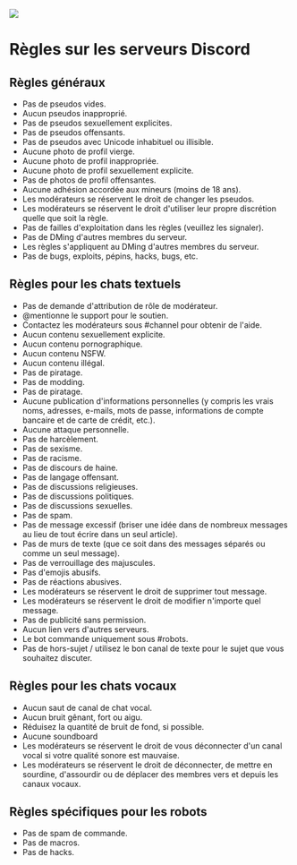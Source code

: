 ![](/_media/discord-svg.svg)

# Règles sur les serveurs Discord 

## Règles généraux

* Pas de pseudos vides.
* Aucun pseudos inapproprié.
* Pas de pseudos sexuellement explicites.
* Pas de pseudos offensants.
* Pas de pseudos avec Unicode inhabituel ou illisible.
* Aucune photo de profil vierge.
* Aucune photo de profil inappropriée.
* Aucune photo de profil sexuellement explicite.
* Pas de photos de profil offensantes.
* Aucune adhésion accordée aux mineurs (moins de 18 ans).
* Les modérateurs se réservent le droit de changer les pseudos.
* Les modérateurs se réservent le droit d'utiliser leur propre discrétion quelle que soit la règle.
* Pas de failles d'exploitation dans les règles (veuillez les signaler).
* Pas de DMing d'autres membres du serveur.
* Les règles s'appliquent au DMing d'autres membres du serveur.
* Pas de bugs, exploits, pépins, hacks, bugs, etc.

## Règles pour les chats textuels

* Pas de demande d'attribution de rôle de modérateur.
* @mentionne le support pour le soutien.
* Contactez les modérateurs sous #channel pour obtenir de l'aide.
* Aucun contenu sexuellement explicite.
* Aucun contenu pornographique.
* Aucun contenu NSFW.
* Aucun contenu illégal.
* Pas de piratage.
* Pas de modding.
* Pas de piratage.
* Aucune publication d'informations personnelles (y compris les vrais noms, adresses, e-mails, mots de passe, informations de compte bancaire et de carte de crédit, etc.).
* Aucune attaque personnelle.
* Pas de harcèlement.
* Pas de sexisme.
* Pas de racisme.
* Pas de discours de haine.
* Pas de langage offensant.
* Pas de discussions religieuses.
* Pas de discussions politiques.
* Pas de discussions sexuelles.
* Pas de spam.
* Pas de message excessif (briser une idée dans de nombreux messages au lieu de tout écrire dans un seul article).
* Pas de murs de texte (que ce soit dans des messages séparés ou comme un seul message).
* Pas de verrouillage des majuscules.
* Pas d'emojis abusifs.
* Pas de réactions abusives.
* Les modérateurs se réservent le droit de supprimer tout message.
* Les modérateurs se réservent le droit de modifier n'importe quel message.
* Pas de publicité sans permission.
* Aucun lien vers d'autres serveurs.
* Le bot commande uniquement sous #robots.
* Pas de hors-sujet / utilisez le bon canal de texte pour le sujet que vous souhaitez discuter.

## Règles pour les chats vocaux

* Aucun saut de canal de chat vocal.
* Aucun bruit gênant, fort ou aigu.
* Réduisez la quantité de bruit de fond, si possible.
* Aucune soundboard
* Les modérateurs se réservent le droit de vous déconnecter d'un canal vocal si votre qualité sonore est mauvaise.
* Les modérateurs se réservent le droit de déconnecter, de mettre en sourdine, d'assourdir ou de déplacer des membres vers et depuis les canaux vocaux.

## Règles spécifiques pour les robots

* Pas de spam de commande.
* Pas de macros.
* Pas de hacks.